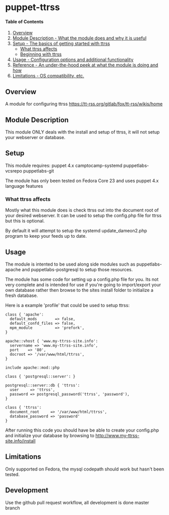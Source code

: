 # puppet-ttrss

#### Table of Contents

1. [Overview](#overview)
2. [Module Description - What the module does and why it is useful](#module-description)
3. [Setup - The basics of getting started with ttrss](#setup)
    * [What ttrss affects](#what-ttrss-affects)
    * [Beginning with ttrss](#beginning-with-ttrss)
4. [Usage - Configuration options and additional functionality](#usage)
5. [Reference - An under-the-hood peek at what the module is doing and how](#reference)
5. [Limitations - OS compatibility, etc.](#limitations)

## Overview

A module for configuring ttrss https://tt-rss.org/gitlab/fox/tt-rss/wikis/home

## Module Description

This module ONLY deals with the install and setup of ttrss, it will not setup
your webserver or database.

## Setup

This module requires:
 puppet 4.x
 camptocamp-systemd
 puppetlabs-vcsrepo
 puppetlabs-git

The module has only been tested on Fedora Core 23 and uses puppet 4.x language features

### What ttrss affects

Mostly what this module does is check ttrss out into the document root of your
desired webserver. It can be used to setup the config.php file for ttrss but 
this is optional.

By default it will attempt to setup the systemd update_dameon2.php program to 
keep your feeds up to date.

## Usage

The module is intented to be used along side modules such as puppetlabs-apache
and puppetlabs-postgresql to setup those resources.  

The module has some code for setting up a config.php file for you.  Its not 
very complete and is intended for use if you're going to import/export your own
database rather then browse to the sites install folder to initialize a fresh 
database.

Here is a example 'profile' that could be used to setup ttrss:

```
class { 'apache':
  default_mods        => false,
  default_confd_files => false,
  mpm_module          => 'prefork',
}

apache::vhost { 'www.my-ttrss-site.info':
  servername => 'www.my-ttrss-site.info',
  port    => '80',
  docroot => '/var/www/html/ttrss',
}

include apache::mod::php

class { 'postgresql::server': }

postgresql::server::db { 'ttrss':
  user     => 'ttrss',
  password => postgresql_password('ttrss', 'password'),
}

class { 'ttrss':
  document_root     => '/var/www/html/ttrss',
  database_password => 'password'
}
```

After running this code you should have be able to create your config.php and 
initialize your database by browsing to http://www.my-ttrss-site.info/install

## Limitations

Only supported on Fedora, the mysql codepath should work but hasn't been tested.

## Development

Use the github pull request workflow, all development is done master branch
